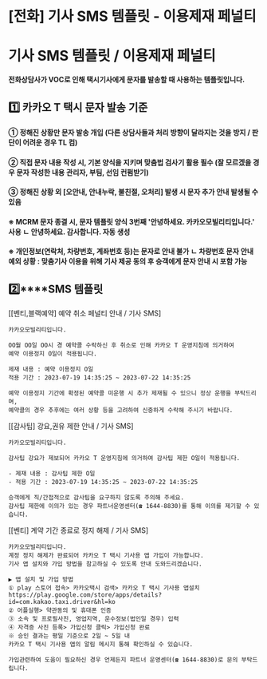 # [전화] 기사 SMS 템플릿 - 이용제재 페널티

**기사 SMS 템플릿 / 이용제재 페널티**
=========================

**전화상담사가 VOC로 인해 택시기사에게 문자를 발송할 때 사용하는 템플릿입니다.**

**1️⃣ 카카오 T 택시 문자 발송 기준**
-------------------------

#### **① 정해진 상황만 문자 발송 개입 (다른 상담사들과 처리 방향이 달라지는 것을 방지 / 판단이 어려운 경우 TL 컴)**

#### **② 직접 문자 내용 작성 시, 기본 양식을 지키며 맞춤법 검사기 활용 필수 (잘 모르겠을 경우 문자 작성한 내용 관리자, 부팀, 선임 컨펌받기)**

#### **③ 정해진 상황 외 [오안내, 안내누락, 불친절, 오처리] 발생 시 문자 추가 안내 발생될 수 있음**

#### 

#### **※ MCRM 문자 종결 시, 문자 템플릿 양식 3번째 '안녕하세요. 카카오모빌리티입니다.' 사용** **ㄴ 안녕하세요. 감사합니다. 자동 생성**

#### 

#### **※ 개인정보(연락처, 차량번호, 계좌번호 등)는 문자로 안내 불가** **ㄴ 차량번호 문자 안내 예외 상황 : 맞춤기사 이용을 위해 기사 제공 동의 후 승객에게 문자 안내 시 포함 가능**

**2️⃣****SMS 템플릿**
------------------

[[벤티,블랙예약] 예약 취소 페널티 안내 / 기사 SMS]

```
카카오모빌리티입니다.   
  
OO월 OO일 OO시 경 예약콜 수락하신 후 취소로 인해 카카오 T 운영지침에 의거하여   
예약 이용정지 O일이 적용됩니다.  
  
제재 내용 : 예약 이용정지 O일   
적용 기간 : 2023-07-19 14:35:25 ~ 2023-07-22 14:35:25  
  
예약 이용정지 기간에 확정된 예약콜 미운행 시 추가 제재될 수 있으니 정상 운행을 부탁드리며,   
예약콜의 경우 추후에는 여러 상황 등을 고려하여 신중하게 수락해 주시기 바랍니다.
```

[[감사팁] 강요,권유 제한 안내 / 기사 SMS]

```
카카오모빌리티입니다.   
  
감사팁 강요가 제보되어 카카오 T 운영지침에 의거하여 감사팁 제한 O일이 적용됩니다.  
  
- 제재 내용 : 감사팁 제한 O일  
- 적용 기간 : 2023-07-19 14:35:25 ~ 2023-07-22 14:35:25  
  
승객에게 직/간접적으로 감사팁을 요구하지 않도록 주의해 주세요.   
감사팁 제한에 이의가 있는 경우 파트너운영센터(☎ 1644-8830)를 통해 이의를 제기할 수 있습니다.
```

[[벤티] 계약 기간 종료로 정지 해제 / 기사 SMS]

```
카카오모빌리티입니다.   
계정 정지 해제가 완료되어 카카오 T 택시 기사용 앱 가입이 가능합니다.   
기사 앱 설치와 가입 방법을 참고하실 수 있도록 안내 도와드리겠습니다.  
  
▶ 앱 설치 및 가입 방법   
① play 스토어 접속> 카카오택시 검색> 카카오 T 택시 기사용 앱설치   
https://play.google.com/store/apps/details?id=com.kakao.taxi.driver&hl=ko   
② 어플실행> 약관동의 및 휴대폰 인증   
③ 소속 및 프로필사진, 영업지역, 운수정보(법인일 경우) 입력   
④ 자격증 사진 등록> 가입신청 클릭> 가입신청 완료   
※ 승인 결과는 평일 기준으로 2일 ~ 5일 내   
카카오 T 택시 기사용 앱의 알림 메시지 통해 확인하실 수 있습니다.  
  
가입관련하여 도움이 필요하신 경우 언제든지 파트너 운영센터(☎ 1644-8830)로 문의 부탁드립니다.
```